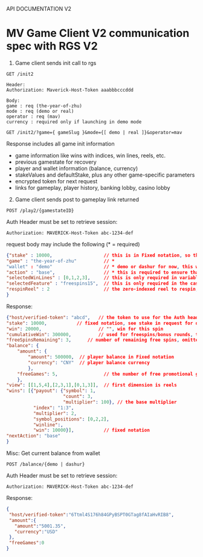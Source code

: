 API DOCUMENTATION V2

MV Game Client V2 communication spec with RGS V2
================================================

1. Game client sends init call to rgs

```http request
GET /init2

Header:
Authorization: Maverick-Host-Token aaabbbcccddd

Body:
game : req (the-year-of-zhu)
mode : req (demo or real)
operator : req (mav)
currency : required only if launching in demo mode
```


```http request
GET /init2/?game={ gameSlug }&mode={[ demo | real ]}&operator=mav
```

Response includes all game init information
- game information like wins with indices, win lines, reels, etc.
- previous gamestate for recovery
- player and wallet information (balance, currency)
- stakeValues and defaultStake, plus any other game-specific parameters
- encrypted token for next request
- links for gameplay, player history, banking lobby, casino lobby


2. Game client sends post to gameplay link returned
```http request
POST /play2/{gamestateID}
```

Auth Header must be set to retrieve session:
```shell script
Authorization: MAVERICK-Host-Token abc-1234-def
```


request body may include the following (* = required)
```json
{"stake" : 10000, 					// this is in Fixed notation, so the number represents the financial amount * 1000000 (this example is equivalent to 0.01). on base rounds, the stake must be one of the values returned in the init call stake_values, or else the call will be rejected. in bonus rounds the stake is most often inferred from the triggering round. currency is inferred from the player's wallet currency
"game" : "the-year-of-zhu"			// *
"wallet" : "demo"                   // * demo or dashur for now, this will be returned in the init response
"action" : "base", 					// * this is required to ensure that the client and rgs are on the same page. this will be validated against the available options, of which there is most often only one.
"selectedWinLines" : [0,1,2,3], 	// this is only required in variable line games like Seasons, otherwise it may be omitted
"selectedFeature" : "freespins15", 	// this is only required in the case the previous action required player input to select one of several features, otherwise it may be omitted
"respinReel" : 2  					// the zero-indexed reel to respin, unless the action is "respin", this should be omitted
}

```
Response:
```json
{"host/verified-token": "abcd",	  // the token to use for the Auth header in the next rgs call made
"stake": 10000,			  // fixed notation, see stake in request for details
"win": 20000,                     // "", win for this spin
"cumulativeWin": 300000,          // used for freespins/bonus rounds, total win amount since bonus started
"freeSpinsRemaining": 3,	  // number of remaining free spins, omitted if not in free spins
"balance": {
	"amount": {
		"amount": 500000,  // player balance in Fixed notation
		"currency": "CNY"  // player balance currency
		},
	"freeGames": 5,					// the number of free promotional games remaining in player's account
	},
"view": [[1,5,4],[2,3,1],[0,1,3]],	// first dimension is reels
"wins": [{"payout": {"symbol": 1,
                     "count": 3,
                     "multiplier": 100}, // the base multiplier
          "index": "1:3",
          "multiplier": 2,
          "symbol_positions": [0,2,2],
          "winline":,
          "win": 10000}],			// fixed notation
"nextAction": "base"
}
```


Misc:
Get current balance from wallet
```http request
POST /balance/{demo | dashur}
```

Auth Header must be set to retrieve session:
```shell script
Authorization: MAVERICK-Host-Token abc-1234-def
```
Response:
```json
{
 "host/verified-token":"6Ttml4S176h84GPyBSPT0GTag8fAIaHvRIB8",
 "amount":{
   "amount":"5001.35",
   "currency":"USD"
 },
 "freeGames":0
}
```

